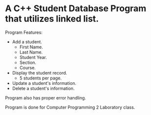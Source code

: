 A C++ Student Database Program that utilizes linked list.
===============================================================
Program Features:
- Add a student.
    - First Name.
    - Last Name.
    - Student Year.
    - Section.
    - Course.
- Display the student record.
    - 5 students per page.
- Update a student's information.
- Delete a student's information.

Program also has proper error handling.

Program is done for Computer Programming 2 Laboratory class.





  
